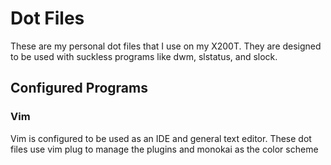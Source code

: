 # Dot Files

These are my personal dot files that I use on my X200T. They are designed to be used with
suckless programs like dwm, slstatus, and slock.

## Configured Programs

### Vim

Vim is configured to be used as an IDE and general text editor. These dot files use vim plug to manage
the plugins and monokai as the color scheme
